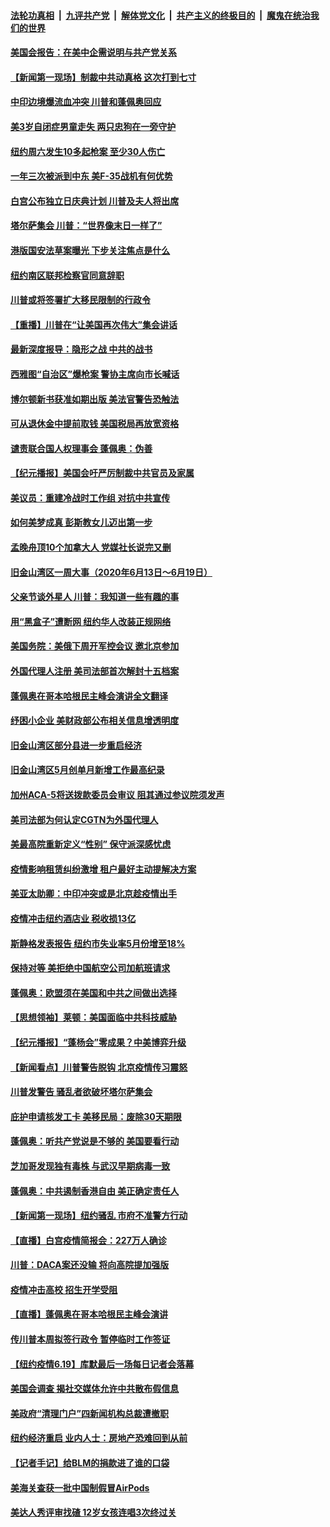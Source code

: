 ####  [法轮功真相](../../../../basic/blob/master/README.md?t=06220131) &nbsp;|&nbsp; [九评共产党](../../../../9ping.md/blob/master/README.md?t=06220131) &nbsp;|&nbsp; [解体党文化](../../../../jtdwh.md/blob/master/README.md?t=06220131)  &nbsp;|&nbsp; [共产主义的终极目的](../../../../gczydzjmd.md/blob/master/README.md?t=06220131) &nbsp;|&nbsp; [魔鬼在统治我们的世界](../../../../mgztzwmdsj.md/blob/master/README.md?t=06220131) 

#### [美国会报告：在美中企需说明与共产党关系](../pages/nsc412/n12199133.md?t=06220131) 

#### [【新闻第一现场】制裁中共动真格 这次打到七寸](../pages/nsc412/n12201730.md?t=06220131) 

#### [中印边境爆流血冲突 川普和蓬佩奥回应](../pages/nsc412/n12201068.md?t=06220131) 

#### [美3岁自闭症男童走失 两只忠狗在一旁守护](../pages/nsc412/n12201540.md?t=06220131) 

#### [纽约周六发生10多起枪案 至少30人伤亡](../pages/nsc412/n12201569.md?t=06220131) 

#### [一年三次被派到中东 美F-35战机有何优势](../pages/nsc412/n12193910.md?t=06220131) 

#### [白宫公布独立日庆典计划 川普及夫人将出席](../pages/nsc412/n12201111.md?t=06220131) 

#### [塔尔萨集会 川普：“世界像末日一样了”](../pages/nsc412/n12200981.md?t=06220131) 

#### [港版国安法草案曝光 下步关注焦点是什么](../pages/nsc412/n12200876.md?t=06220131) 

#### [纽约南区联邦检察官同意辞职](../pages/nsc412/n12200996.md?t=06220131) 

#### [川普或将签署扩大移民限制的行政令](../pages/nsc412/n12201017.md?t=06220131) 

#### [【重播】川普在“让美国再次伟大”集会讲话](../pages/nsc412/n12199351.md?t=06220131) 

#### [最新深度报导：隐形之战 中共的战书](../pages/nsc412/n12200980.md?t=06220131) 

#### [西雅图“自治区”爆枪案 警协主席向市长喊话](../pages/nsc412/n12200903.md?t=06220131) 

#### [博尔顿新书获准如期出版 美法官警告恐触法](../pages/nsc412/n12200486.md?t=06220131) 

#### [可从退休金中提前取钱  美国税局再放宽资格](../pages/nsc412/n12200725.md?t=06220131) 

#### [谴责联合国人权理事会 蓬佩奥：伪善](../pages/nsc412/n12200748.md?t=06220131) 

#### [【纪元播报】美国会吁严厉制裁中共官员及家属](../pages/nsc412/n12201402.md?t=06220131) 

#### [美议员：重建冷战时工作组 对抗中共宣传](../pages/nsc412/n12200449.md?t=06220131) 

#### [如何美梦成真 彭斯教女儿迈出第一步](../pages/nsc412/n12200401.md?t=06220131) 

#### [孟晚舟顶10个加拿大人 党媒社长说完又删](../pages/nsc412/n12200398.md?t=06220131) 

#### [旧金山湾区一周大事（2020年6月13日〜6月19日）](../pages/nsc412/n12200439.md?t=06220131) 

#### [父亲节谈外星人 川普：我知道一些有趣的事](../pages/nsc412/n12200212.md?t=06220131) 

#### [用“黑盒子”遭断网   纽约华人改装正规网络](../pages/nsc412/n12199538.md?t=06220131) 

#### [美国务院：美俄下周开军控会议 邀北京参加](../pages/nsc412/n12200097.md?t=06220131) 

#### [外国代理人注册 美司法部首次解封十五档案](../pages/nsc412/n12199547.md?t=06220131) 

#### [蓬佩奥在哥本哈根民主峰会演讲全文翻译](../pages/nsc412/n12199290.md?t=06220131) 

#### [纾困小企业 美财政部公布相关信息增透明度](../pages/nsc412/n12199644.md?t=06220131) 

#### [旧金山湾区部分县进一步重启经济](../pages/nsc412/n12199750.md?t=06220131) 

#### [旧金山湾区5月创单月新增工作最高纪录](../pages/nsc412/n12199698.md?t=06220131) 

#### [加州ACA-5将送拨款委员会审议 阻其通过参议院须发声](../pages/nsc412/n12199686.md?t=06220131) 

#### [美司法部为何认定CGTN为外国代理人](../pages/nsc412/n12199531.md?t=06220131) 

#### [美最高院重新定义“性别” 保守派深感忧虑](../pages/nsc412/n12199501.md?t=06220131) 

#### [疫情影响租赁纠纷激增  租户最好主动提解决方案](../pages/nsc412/n12199526.md?t=06220131) 

#### [美亚太助卿：中印冲突或是北京趁疫情出手](../pages/nsc412/n12198861.md?t=06220131) 

#### [疫情冲击纽约酒店业 税收损13亿](../pages/nsc412/n12199565.md?t=06220131) 

#### [斯静格发表报告   纽约市失业率5月份增至18%](../pages/nsc412/n12199556.md?t=06220131) 

#### [保持对等 美拒绝中国航空公司加航班请求](../pages/nsc412/n12199377.md?t=06220131) 

#### [蓬佩奥：欧盟须在美国和中共之间做出选择](../pages/nsc412/n12199184.md?t=06220131) 

#### [【思想领袖】莱顿：美国面临中共科技威胁](../pages/nsc412/n12033930.md?t=06220131) 

#### [【纪元播报】“蓬杨会”零成果？中美博弈升级](../pages/nsc412/n12199275.md?t=06220131) 

#### [【新闻看点】川普警告脱钩 北京疫情传习震怒](../pages/nsc412/n12198957.md?t=06220131) 

#### [川普发警告 骚乱者欲破坏塔尔萨集会](../pages/nsc412/n12199233.md?t=06220131) 

#### [庇护申请核发工卡 美移民局：废除30天期限](../pages/nsc412/n12199178.md?t=06220131) 

#### [蓬佩奥：听共产党说是不够的 美国要看行动](../pages/nsc412/n12198968.md?t=06220131) 

#### [芝加哥发现独有毒株 与武汉早期病毒一致](../pages/nsc412/n12199036.md?t=06220131) 

#### [蓬佩奥：中共遏制香港自由 美正确定责任人](../pages/nsc412/n12198814.md?t=06220131) 

#### [【新闻第一现场】纽约骚乱 市府不准警方行动](../pages/nsc412/n12198905.md?t=06220131) 

#### [【直播】白宫疫情简报会：227万人确诊](../pages/nsc412/n12198669.md?t=06220131) 

#### [川普：DACA案还没输 将向高院提加强版](../pages/nsc412/n12198635.md?t=06220131) 

#### [疫情冲击高校 招生开学受阻](../pages/nsc412/n12198698.md?t=06220131) 

#### [【直播】蓬佩奥在哥本哈根民主峰会演讲](../pages/nsc412/n12198355.md?t=06220131) 

#### [传川普本周拟签行政令 暂停临时工作签证](../pages/nsc412/n12198579.md?t=06220131) 

#### [【纽约疫情6.19】库默最后一场每日记者会落幕](../pages/nsc412/n12197864.md?t=06220131) 

#### [美国会调查 揭社交媒体允许中共散布假信息](../pages/nsc412/n12198310.md?t=06220131) 

#### [美政府“清理门户”四新闻机构总裁遭撤职](../pages/nsc412/n12198300.md?t=06220131) 

#### [纽约经济重启 业内人士：房地产恐难回到从前](../pages/nsc412/n12197038.md?t=06220131) 

#### [【记者手记】给BLM的捐款进了谁的口袋](../pages/nsc412/n12197012.md?t=06220131) 

#### [美海关查获一批中国制假冒AirPods](../pages/nsc412/n12197717.md?t=06220131) 

#### [美达人秀评审找碴 12岁女孩连唱3次终过关](../pages/nsc412/n12197427.md?t=06220131) 

